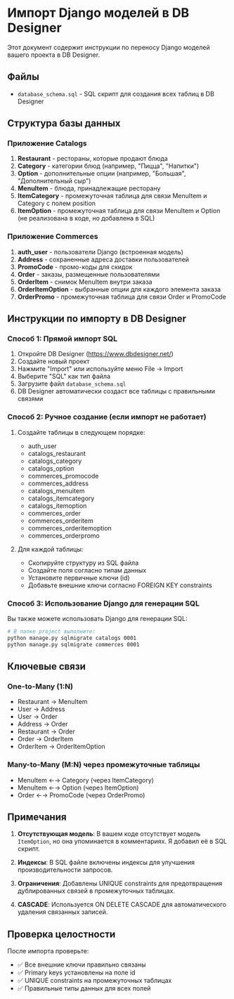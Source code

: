 # Импорт Django моделей в DB Designer

Этот документ содержит инструкции по переносу Django моделей вашего проекта в DB Designer.

## Файлы

- `database_schema.sql` - SQL скрипт для создания всех таблиц в DB Designer

## Структура базы данных

### Приложение Catalogs
1. **Restaurant** - рестораны, которые продают блюда
2. **Category** - категории блюд (например, "Пицца", "Напитки")
3. **Option** - дополнительные опции (например, "Большая", "Дополнительный сыр")
4. **MenuItem** - блюда, принадлежащие ресторану
5. **ItemCategory** - промежуточная таблица для связи MenuItem и Category с полем position
6. **ItemOption** - промежуточная таблица для связи MenuItem и Option (не реализована в коде, но добавлена в SQL)

### Приложение Commerces
1. **auth_user** - пользователи Django (встроенная модель)
2. **Address** - сохраненные адреса доставки пользователей
3. **PromoCode** - промо-коды для скидок
4. **Order** - заказы, размещенные пользователями
5. **OrderItem** - снимок MenuItem внутри заказа
6. **OrderItemOption** - выбранные опции для каждого элемента заказа
7. **OrderPromo** - промежуточная таблица для связи Order и PromoCode

## Инструкции по импорту в DB Designer

### Способ 1: Прямой импорт SQL
1. Откройте DB Designer (https://www.dbdesigner.net/)
2. Создайте новый проект
3. Нажмите "Import" или используйте меню File → Import
4. Выберите "SQL" как тип файла
5. Загрузите файл `database_schema.sql`
6. DB Designer автоматически создаст все таблицы с правильными связями

### Способ 2: Ручное создание (если импорт не работает)
1. Создайте таблицы в следующем порядке:
   - auth_user
   - catalogs_restaurant
   - catalogs_category
   - catalogs_option
   - commerces_promocode
   - commerces_address
   - catalogs_menuitem
   - catalogs_itemcategory
   - catalogs_itemoption
   - commerces_order
   - commerces_orderitem
   - commerces_orderitemoption
   - commerces_orderpromo

2. Для каждой таблицы:
   - Скопируйте структуру из SQL файла
   - Создайте поля согласно типам данных
   - Установите первичные ключи (id)
   - Добавьте внешние ключи согласно FOREIGN KEY constraints

### Способ 3: Использование Django для генерации SQL
Вы также можете использовать Django для генерации SQL:

```bash
# В папке project выполните:
python manage.py sqlmigrate catalogs 0001
python manage.py sqlmigrate commerces 0001
```

## Ключевые связи

### One-to-Many (1:N)
- Restaurant → MenuItem
- User → Address
- User → Order
- Address → Order
- Restaurant → Order
- Order → OrderItem
- OrderItem → OrderItemOption

### Many-to-Many (M:N) через промежуточные таблицы
- MenuItem ←→ Category (через ItemCategory)
- MenuItem ←→ Option (через ItemOption)
- Order ←→ PromoCode (через OrderPromo)

## Примечания

1. **Отсутствующая модель**: В вашем коде отсутствует модель `ItemOption`, но она упоминается в комментариях. Я добавил её в SQL скрипт.

2. **Индексы**: В SQL файле включены индексы для улучшения производительности запросов.

3. **Ограничения**: Добавлены UNIQUE constraints для предотвращения дублированных связей в промежуточных таблицах.

4. **CASCADE**: Используется ON DELETE CASCADE для автоматического удаления связанных записей.

## Проверка целостности

После импорта проверьте:
- ✅ Все внешние ключи правильно связаны
- ✅ Primary keys установлены на поле id
- ✅ UNIQUE constraints на промежуточных таблицах
- ✅ Правильные типы данных для всех полей